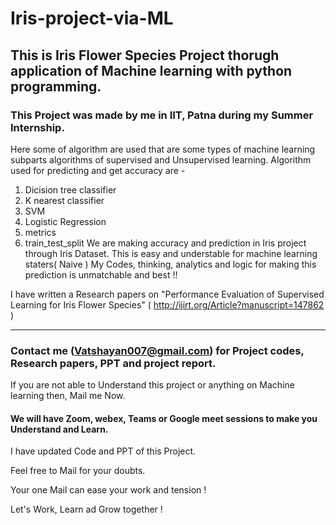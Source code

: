 # Iris-project-via-ML

## This is Iris Flower Species Project thorugh application of Machine learning with python programming.

### This Project was made by me in IIT, Patna during my Summer Internship.

Here some of algorithm are used that are some types of machine learning subparts algorithms of supervised and Unsupervised learning.
Algorithm used for predicting and get accuracy are -
1. Dicision tree classifier 
2. K nearest classifier
3. SVM
4. Logistic Regression 
5. metrics
6. train_test_split
We are making accuracy and prediction in Iris project through Iris Dataset.
This is easy and understable for machine learning staters( Naive )
My Codes, thinking, analytics and logic for making this prediction is unmatchable and best !!


I have written a Research papers on "Performance Evaluation of Supervised Learning for Iris Flower Species" ( http://ijirt.org/Article?manuscript=147862 )

*******************************************************************************************************************************************************************************

### Contact me (Vatshayan007@gmail.com) for Project codes, Research papers, PPT and project report.
If you are not able to Understand this project or anything on Machine learning then, Mail me Now.

#### We will have Zoom, webex, Teams or Google meet sessions to make you Understand and Learn. 

I have updated Code and PPT of this Project. 

Feel free to Mail for your doubts.

Your one Mail can ease your work and tension !
 
Let's Work, Learn ad Grow together !


